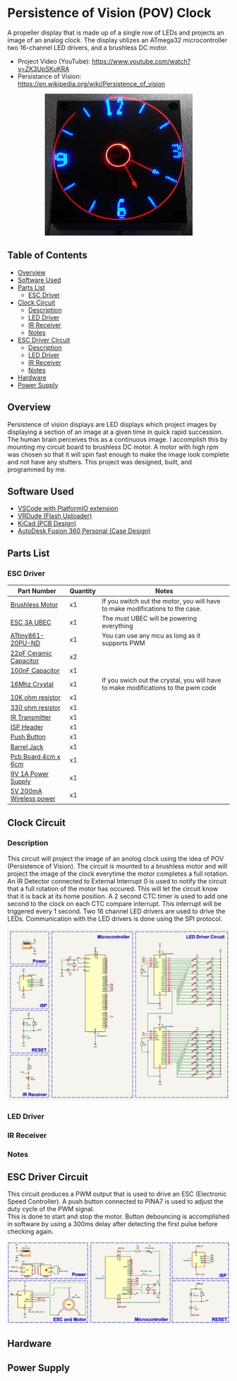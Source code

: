 # Persistence of Vision (POV) Clock

A propeller display that is made up of a single row of LEDs and projects an image of an analog clock. The display utilizes an ATmega32 
microcontroller two 16-channel LED drivers, and a brushless DC motor.

- Project Video (YouTube): https://www.youtube.com/watch?v=ZK3UpSKuKRA
- Persistance of Vision: https://en.wikipedia.org/wiki/Persistence_of_vision

 <div align="center">
    <!-- <img src="images/pov-led-clock-powered.png" width = "446" height = "428"> -->
    <img src="images/pov-led-clock-powered.png" width = "335" height = "321">
 </div>

<h2> Table of Contents</h2>

- [Overview](#overview)
- [Software Used](#software)
- [Parts List](#partslist)
    - [ESC Driver](#partsescdriver) <!-- Description of the circuit. Schematic. Double sided board for space-->
- [Clock Circuit](#clockcircuit)
    - [Description](#clockdescription) <!-- Description of the circuit. Schematic. Double sided board for space-->
    - [LED Driver](#leddriver) <!-- Description of how data is transfered to led sinks -->
    - [IR Receiver](#irreceiver) <!-- External interrupt-->
    - [Notes](#clockcircuitnotes) <!--Leaving out crystal because of balance. Modifying isp header  If you use crystal you will need to update FCPU and timer OCR-->
- [ESC Driver Circuit](#escdriver)
    - [Description](#escdescription) <!-- Description of the circuit. Schematic image.-->
    - [LED Driver](#leddriver) <!-- Description of how data is transfered to led sinks -->
    - [IR Receiver](#irreceiver) <!-- External interrupt-->
    - [Notes](#esccircuitnotes) <!--Choose a crystal where you can get pwm frequency between 50 - 500hz. Maybe include a small capacitor for button debouncing-->
- [Hardware](#hardware)
- [Power Supply](#powersupply)


## Overview <a name="overview"></a>
Persistence of vision displays are LED displays which project images by displaying a section of an image at a given time in quick rapid succession. The human brain perceives this as a continuous image. I accomplish this by mounting my circuit board to brushless DC motor. A motor with high rpm was chosen so that it will spin fast enough to make the image look complete and not have any stutters. This project was designed, built, and programmed by me.

## Software Used<a name="software"></a>
- <a href="https://docs.platformio.org/en/latest/what-is-platformio.html">VSCode with PlatformIO extension</a>
- <a href="https://github.com/avrdudes/avrdude">VRDude (Flash Uploader)</a> 
- <a href="https://www.kicad.org/">KiCad (PCB Design)</a> 
- <a href="https://www.autodesk.com/products/fusion-360/personal">AutoDesk Fusion 360 Personal (Case Design)</a> 

## Parts List <a name="partslist"></a>
### ESC Driver <a name="partsescdriver"></a>
|Part Number|Quantity|Notes|
|-----|--------|----|
|<a href="https://www.amazon.com/gp/product/B08CRTR7CZ/ref=ppx_yo_dt_b_asin_title_o00_s00?ie=UTF8&psc=1">Brushless Motor</a>|   x1   |If you switch out the motor, you will have to make modifications to the case.|
|<a href="https://www.amazon.com/gp/product/B071GRSFBD/ref=ppx_yo_dt_b_asin_title_o03_s00?ie=UTF8&psc=1">ESC 3A UBEC</a>|   x1   |The must UBEC will be powering everything|
|<a href="https://www.digikey.com/en/products/detail/microchip-technology/ATTINY861-20PU/1245922">ATtiny861-20PU-ND</a>|   x1   |You can use any mcu as long as it supports PWM|
|<a href="https://www.digikey.com/en/products/filter/ceramic-capacitors/60">22pF Ceramic Capacitor</a>|   x2   ||
|<a href="https://www.digikey.com/en/products/filter/ceramic-capacitors/60">100nF Capacitor</a>|   x1   ||
|<a href="https://www.digikey.com/en/products/filter/oscillators/172">16Mhz Crystal</a>|   x1   |If you swich out the crystal, you will have to make modifications to the pwm code|
|<a href="https://www.digikey.com/en/products/filter/through-hole-resistors/53">10K ohm resistor</a>|   x1   ||
|<a href="https://www.digikey.com/en/products/filter/through-hole-resistors/53">330 ohm resistor</a>|   x1   ||
|<a href="https://www.digikey.com/en/products/filter/rectangular-connectors/headers-male-pins/314">IR Transmitter</a>|   x1   ||
|<a href="https://www.digikey.com/en/products/filter/rectangular-connectors/headers-male-pins/314">ISP Header</a>|   x1   ||
|<a href="https://www.digikey.com/en/products/filter/rectangular-connectors/headers-male-pins/314">Push Button</a>|   x1   ||
|<a href="https://www.digikey.com/en/products/filter/rectangular-connectors/headers-male-pins/314">Barrel Jack</a>|   x1   ||
|<a href="https://www.digikey.com/en/products/filter/rectangular-connectors/headers-male-pins/314">Pcb Board 4cm x 6cm</a>|   x1   ||
|<a href="https://www.digikey.com/en/products/filter/rectangular-connectors/headers-male-pins/314">9V 1A Power Supply</a>|   x1   ||
|<a href="https://www.digikey.com/en/products/filter/rectangular-connectors/headers-male-pins/314">5V 200mA Wireless power </a>|   x1   ||


## Clock Circuit <a name="clockcircuit"></a>
### Description <a name="clockdescription"></a>
 This circuit will project the image of an anolog clock using the idea of POV (Persistence of Vision).
 The circuit is mounted to a brushless motor and will project the image of the clock everytime the
 motor completes a full rotation. An IR Detector connected to External Interrupt 0 is used to notify 
 the circuit that a full rotation of the motor has occured. This will let the circuit know that it is back 
 at its home position. A 2 second CTC timer is used to add one second to the clock on each CTC compare 
 interrupt. This interrupt will be triggered every 1 second. Two 16 channel LED drivers are used to drive
 the LEDs. Communication with the LED drivers is done using the SPI protocol.
<div>
    <img src = "images/led-circuit-schematic.jpg">
</div>

### LED Driver <a name="leddriver"></a>
### IR Receiver <a name="irreceiver"></a>
### Notes <a name="clockcircuitnotes"></a>

## ESC Driver Circuit<a name="escdriver"></a>
This circuit produces a PWM output that is used to drive an ESC (Electronic Speed Controller).
A push button connected to PINA7 is used to adjust the duty cycle of the PWM signal.  
This is done to start and stop the motor. Button debouncing is accomplished in software
by using a 300ms delay after detecting the first pulse before checking again. 
<div>
    <img src = "images/esc-driver-circuit-schematic.JPG">
</div>
<!-- motor info
esc
case -->

## Hardware <a name="hardware"></a>
<!-- motor info
esc
case
ir transmitter -->

## Power Supply <a name="powersupply"></a>
<!-- power supply
wireless power -->

<!-- <h2>Images</h2>
<div>
    <img src = "images/pov-led-clock.JPEG" width = "410" height = "500" style="padding: 0; margin: 0;">
    <img src = "images/case-inside.JPEG" width = "410" height = "500">
</div>
<div>
    <img src = "images/led-circuit-front.JPEG" width = "203" height = "270" style="padding: 0; margin: 0;">
    <img src = "images/led-circuit-back.JPEG" width = "203" height = "270" style="padding: 0; margin: 0;">
    <img src = "images/attiny-circuit-front.JPEG" width = "203" height = "270" style="padding: 0; margin: 0;">
    <img src = "images/attiny-circuit-back.JPEG" width = "203" height = "270" style="padding: 0; margin: 0;">
</div>

<h2>LED Clock Schematic</h2>
<div>
    <img src = "images/led-circuit-schematic.jpg">
</div>

<h2>ESC Driver and Motor Schematic</h2>
<div>
    <img src = "images/esc-driver-circuit-schematic.JPG">
</div> -->